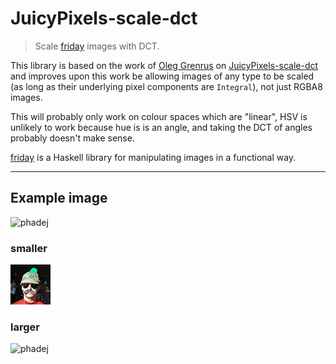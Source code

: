 # JuicyPixels-scale-dct

> Scale [friday](https://hackage.haskell.org/package/friday) images with DCT.
 
This library is based on the work of [Oleg Grenrus](https://github.com/phadej) on [JuicyPixels-scale-dct](https://github.com/phadej/JuicyPixels-scale-dct) and improves upon this work be allowing images of any type to be scaled (as long as their underlying pixel components are `Integral`), not just RGBA8 images.

This will probably only work on colour spaces which are "linear", HSV is unlikely to work because hue is is an angle, and taking the DCT of angles probably doesn't make sense.

<!-- [![Build Status](https://travis-ci.org/phadej/JuicyPixels-scale-dct.svg?branch=master)](https://travis-ci.org/phadej/JuicyPixels-scale-dct) -->
<!-- [![Hackage](https://img.shields.io/hackage/v/JuicyPixels-scale-dct.svg)](http://hackage.haskell.org/package/JuicyPixels-scale-dct) -->
<!-- [![Stackage LTS 2](http://stackage.org/package/JuicyPixels-scale-dct/badge/lts-2)](http://stackage.org/lts-2/package/JuicyPixels-scale-dct) -->
<!-- [![Stackage LTS 3](http://stackage.org/package/JuicyPixels-scale-dct/badge/lts-3)](http://stackage.org/lts-3/package/JuicyPixels-scale-dct) -->
<!-- [![Stackage Nightly](http://stackage.org/package/JuicyPixels-scale-dct/badge/nightly)](http://stackage.org/nightly/package/JuicyPixels-scale-dct) -->

[friday](https://hackage.haskell.org/package/friday) is a Haskell library
for manipulating images in a functional way.

---

## Example image

![phadej](https://raw.githubusercontent.com/phadej/JuicyPixels-scale-dct/master/phadej.png)

### smaller

![phadej](https://raw.githubusercontent.com/phadej/JuicyPixels-scale-dct/master/phadej-small.png)

### larger

![phadej](https://raw.githubusercontent.com/phadej/JuicyPixels-scale-dct/master/phadej-large.png)
